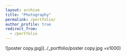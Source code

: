 ```yaml
---
layout: archive
title: "Photography"
permalink: /portfolio/
author_profile: true
redirect_from:
  - /portfolio
---
```

![poster copy.jpg](../_portfolio/poster copy.jpg =x1000)